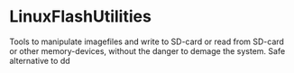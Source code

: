 # LinuxFlashUtilities
Tools to manipulate imagefiles and write to SD-card or read from SD-card or other memory-devices, without the danger to demage the system. Safe alternative to dd
